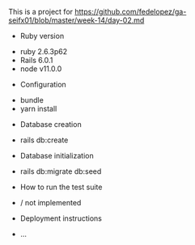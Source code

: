 This is a project for 
https://github.com/fedelopez/ga-seifx01/blob/master/week-14/day-02.md


* Ruby version
- ruby 2.6.3p62
- Rails 6.0.1
- node v11.0.0
* Configuration
- bundle
- yarn install

* Database creation
- rails db:create
* Database initialization
- rails db:migrate db:seed
* How to run the test suite
- / not implemented

* Deployment instructions

* ...
